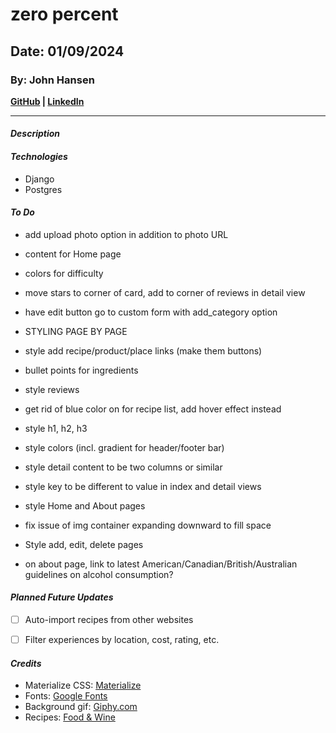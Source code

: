 # zero percent
## Date: 01/09/2024
### By: John Hansen
**[GitHub](https://github.com/johnhansengit) | [LinkedIn](https://www.linkedin.com/in/jhansen-software-engineer/)**
***
#### **_Description_**


#### **_Technologies_**
- Django
- Postgres


#### **_To Do_**
- add upload photo option in addition to photo URL

- content for Home page

- colors for difficulty
- move stars to corner of card, add to corner of reviews in detail view

- have edit button go to custom form with add_category option

- STYLING PAGE BY PAGE
- style add recipe/product/place links (make them buttons)
- bullet points for ingredients
- style reviews
- get rid of blue color on <a> for recipe list, add hover effect instead
- style h1, h2, h3
- style colors (incl. gradient for header/footer bar)
- style detail content to be two columns or similar
- style key to be different to value in index and detail views
- style Home and About pages
- fix issue of img container expanding downward to fill space
- Style add, edit, delete pages

- on about page, link to latest American/Canadian/British/Australian guidelines on alcohol consumption?


#### **_Planned Future Updates_**
- [ ] Auto-import recipes from other websites
- [ ] Filter experiences by location, cost, rating, etc.


#### **_Credits_**
- Materialize CSS: [Materialize](materializecss.com)
- Fonts: [Google Fonts](fonts.google.com)
- Background gif: [Giphy.com](https://giphy.com/)
- Recipes: [Food & Wine](https://www.foodandwine.com/best-non-alcoholic-cocktails-7091945)

